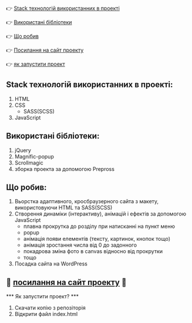 :point_right: [Stack технологій використанних в проекті](#stack)

:point_right: [Використані бібліотеки](#lidrery)

:point_right: [Що робив](#to-do)

:point_right: [Посилання на сайт проекту](#link)

:point_right: [як запустити проект](#start)

## <a id="stack">Stack технологій використанних в проекті:</a>

1. HTML
2. CSS
    - SASS(SCSS)
3. JavaScript

## <a id="lidrery">Використані бібліотеки:</a>
 
1. jQuery
2. Magnific-popup
3. Scrollmagic
4. зборка проекта за допомогою Prepross

## <a id="to-do">Що робив:</a>

1. Вьорстка адаптивного, кросбраузерного сайта з макету, використовуючи HTML та SASS(SCSS)
2. Створення динаміки (інтерактиву), анімацій і ефектів за допомогою JavaScript
   - плавна прокрутка до розділу при натисканні на пункт меню
   - popup
   - анімація появи елементів (тексту, картинок, кнопок тощо)
   - анімація зростання числа від 0 до задонного
   - покадрова зміна фото в canvas відносно від прокрутки
   - тощо
4. Посадка сайта на  WordPress

:pushpin:  <a id="link" target="_blank" href='https://www.qs-labs.com/'>посилання на сайт проекту</a> :pushpin:
---------------------------------------------------------------------------------
*** <a id="start">Як запустити проект?</a> ***

1. Скачати копію з репозіторія
2. Відкрити файл index.html


